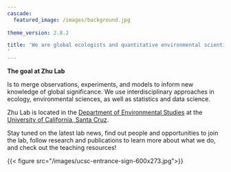 ```yaml
---
cascade:
  featured_image: /images/background.jpg
 
theme_version: 2.8.2

title: 'We are global ecologists and quantitative environmental scientists, interested in the intersection of climate change, biodiversity, and ecosystem processes.
'
---
```

**The goal at Zhu Lab**

Is to merge observations, experiments, and models to inform new knowledge of global significance. We use interdisciplinary approaches in ecology, environmental sciences, as well as statistics and data science.

Zhu Lab is located in the [Department of Environmental Studies](https://envs.ucsc.edu/) at the [University of California, Santa Cruz](https://www.ucsc.edu/index.html).

Stay tuned on the latest lab news, find out people and opportunities to join the lab, follow research and publications to learn more about what we do, and check out the teaching resources!

{{< figure src="/images/ucsc-entrance-sign-600x273.jpg">}}

